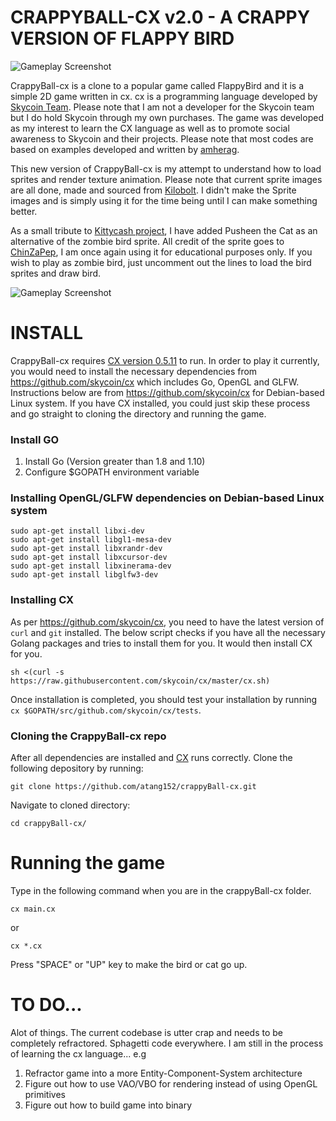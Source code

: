 # CRAPPYBALL-CX v2.0 - A CRAPPY VERSION OF FLAPPY BIRD

![Gameplay Screenshot](https://github.com/atang152/crappyBall-cx/blob/master/Screenshot/CrappyBall_v2.0.gif)

CrappyBall-cx is a clone to a popular game called FlappyBird and it is a simple 2D game written in cx. cx is a programming language developed by [Skycoin Team](https://www.skycoin.net/ "Skycoin"). Please note that I am not a developer for the Skycoin team but I do hold Skycoin through my own purchases. The game was developed as my interest to learn the CX language as well as to promote social awareness to Skycoin and their projects. Please note that most codes are based on examples developed and written by [amherag](https://github.com/amherag).

This new version of CrappyBall-cx is my attempt to understand how to load sprites and render texture animation. Please note that current sprite images are all done, made and sourced from [Kilobolt](http://www.kilobolt.com/day-6-adding-graphics---welcome-to-the-necropolis.html). I didn't make the Sprite images and is simply using it for the time being until I can make something better.

As a small tribute to [Kittycash project](https://kittycash.io/home), I have added Pusheen the Cat as an alternative of the zombie bird sprite. All credit of the sprite goes to [ChinZaPep](https://www.deviantart.com/chinzapep/art/Go-on-a-diet-Nyan-Cat-306288626), I am once again using it for educational purposes only. If you wish to play as zombie bird, just uncomment out the lines to load the bird sprites and draw bird.

![Gameplay Screenshot](https://github.com/atang152/crappyBall-cx/blob/master/Screenshot/CrappyBall_v2.1.gif)

# INSTALL
CrappyBall-cx requires [CX version 0.5.11](https://github.com/skycoin/cx) to run. In order to play it currently, you would need to install the necessary dependencies from https://github.com/skycoin/cx which includes Go, OpenGL and GLFW. Instructions below are from https://github.com/skycoin/cx for Debian-based Linux system. If you have CX installed, you could just skip these process and go straight to cloning the directory and running the game.

### Install GO
1. Install Go (Version greater than 1.8 and 1.10)
2. Configure $GOPATH environment variable

### Installing OpenGL/GLFW dependencies on Debian-based Linux system
```
sudo apt-get install libxi-dev
sudo apt-get install libgl1-mesa-dev
sudo apt-get install libxrandr-dev
sudo apt-get install libxcursor-dev
sudo apt-get install libxinerama-dev
sudo apt-get install libglfw3-dev
```
### Installing CX
As per https://github.com/skycoin/cx, you need to have the latest version of `curl` and `git` installed. The below script checks if you have all the necessary Golang packages and tries to install them for you. It would then install CX for you.
```
sh <(curl -s https://raw.githubusercontent.com/skycoin/cx/master/cx.sh)
```

Once installation is completed, you should test your installation by running `cx $GOPATH/src/github.com/skycoin/cx/tests`.

### Cloning the CrappyBall-cx repo
After all dependencies are installed and [CX](https://github.com/skycoin/cx) runs correctly. Clone the following depository by running:

```git clone https://github.com/atang152/crappyBall-cx.git```

Navigate to cloned directory:

```cd crappyBall-cx/```

# Running the game
Type in the following command when you are in the crappyBall-cx folder.

```cx main.cx```

or

```cx *.cx```

Press "SPACE" or "UP" key to make the bird or cat go up.

# TO DO...
Alot of things. The current codebase is utter crap and needs to be completely refractored. Sphagetti code everywhere. I am still in the process of learning the cx language... e.g

1. Refractor game into a more Entity-Component-System architecture
2. Figure out how to use VAO/VBO for rendering instead of using OpenGL primitives
3. Figure out how to build game into binary




